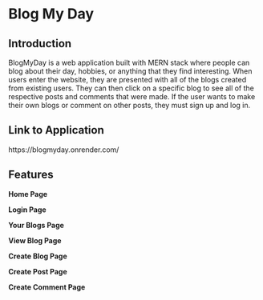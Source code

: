 # Blog My Day


<h2>Introduction</h2>
BlogMyDay is a web application built with MERN stack where people can blog about their day, hobbies, or anything that they find interesting. When users enter the website, they are presented with all of the blogs created from existing users. They can then click on a specific blog to see all of the respective posts and comments that were made. If the user wants to make their own blogs or comment on other posts, they must sign up and log in. 


<h2>Link to Application</h2>
https://blogmyday.onrender.com/


Features
----
__Home Page__ 

__Login Page__ 

__Your Blogs Page__ 

__View Blog Page__ 

__Create Blog Page__ 

__Create Post Page__ 

__Create Comment Page__ 
